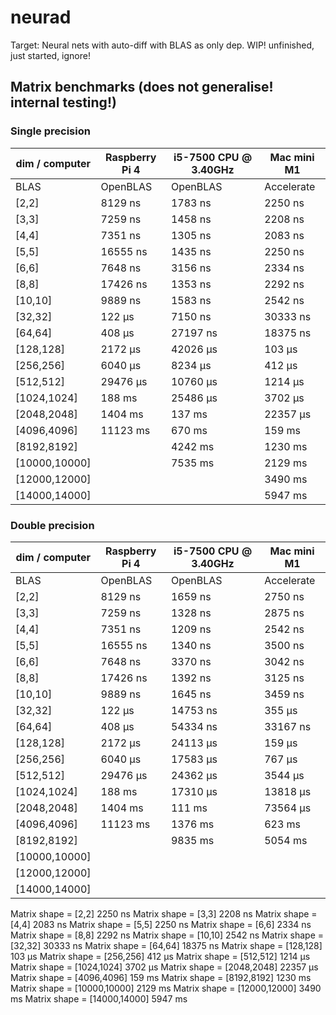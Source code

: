 # neurad
Target: Neural nets with auto-diff with BLAS as only dep.
WIP! unfinished, just started, ignore!

## Matrix benchmarks (does not generalise! internal testing!)

### Single precision

| dim / computer | Raspberry Pi 4 | i5-7500 CPU @ 3.40GHz | Mac mini M1 |
| -------------- | -------------- | --------------------- | ----------- |
|           BLAS |       OpenBLAS |              OpenBLAS |  Accelerate |
|         [2,2]  |    8129 ns     |     1783 ns           |   2250 ns   |
|         [3,3]  |    7259 ns     |     1458 ns           |   2208 ns   |
|         [4,4]  |    7351 ns     |     1305 ns           |   2083 ns   |
|         [5,5]  |   16555 ns     |     1435 ns           |   2250 ns   |
|         [6,6]  |    7648 ns     |     3156 ns           |   2334 ns   |
|         [8,8]  |   17426 ns     |     1353 ns           |   2292 ns   |
|       [10,10]  |    9889 ns     |     1583 ns           |   2542 ns   |
|       [32,32]  |     122 µs     |     7150 ns           |  30333 ns   |
|       [64,64]  |     408 µs     |    27197 ns           |  18375 ns   |
|     [128,128]  |    2172 µs     |    42026 µs           |    103 µs   | <- (!)
|     [256,256]  |    6040 µs     |     8234 µs           |    412 µs   |
|     [512,512]  |   29476 µs     |    10760 µs           |   1214 µs   |
|   [1024,1024]  |     188 ms     |    25486 µs           |   3702 µs   |
|   [2048,2048]  |    1404 ms     |      137 ms           |  22357 µs   |
|   [4096,4096]  |   11123 ms     |      670 ms           |    159 ms   |
|   [8192,8192]  |                |     4242 ms           |   1230 ms   |
| [10000,10000]  |                |     7535 ms           |   2129 ms   |
| [12000,12000]  |                |                       |   3490 ms   |
| [14000,14000]  |                |                       |   5947 ms   |


### Double precision

| dim / computer | Raspberry Pi 4 | i5-7500 CPU @ 3.40GHz | Mac mini M1 |
| -------------- | -------------- | --------------------- | ----------- |
|           BLAS |       OpenBLAS |              OpenBLAS |  Accelerate |
|         [2,2]  |    8129 ns     |     1659 ns           |   2750 ns   |
|         [3,3]  |    7259 ns     |     1328 ns           |   2875 ns   |
|         [4,4]  |    7351 ns     |     1209 ns           |   2542 ns   |
|         [5,5]  |   16555 ns     |     1340 ns           |   3500 ns   |
|         [6,6]  |    7648 ns     |     3370 ns           |   3042 ns   |
|         [8,8]  |   17426 ns     |     1392 ns           |   3125 ns   |
|       [10,10]  |    9889 ns     |     1645 ns           |   3459 ns   |
|       [32,32]  |     122 µs     |    14753 ns           |    355 µs   |
|       [64,64]  |     408 µs     |    54334 ns           |  33167 ns   |
|     [128,128]  |    2172 µs     |    24113 µs           |    159 µs   | <- (!)
|     [256,256]  |    6040 µs     |    17583 µs           |    767 µs   |
|     [512,512]  |   29476 µs     |    24362 µs           |   3544 µs   |
|   [1024,1024]  |     188 ms     |    17310 µs           |  13818 µs   |
|   [2048,2048]  |    1404 ms     |      111 ms           |  73564 µs   |
|   [4096,4096]  |   11123 ms     |     1376 ms           |    623 ms   |
|   [8192,8192]  |                |     9835 ms           |   5054 ms   |
| [10000,10000]  |                |                       |             |
| [12000,12000]  |                |                       |             |
| [14000,14000]  |                |                       |             |

Matrix shape =           [2,2]          2250 ns
Matrix shape =           [3,3]          2208 ns
Matrix shape =           [4,4]          2083 ns
Matrix shape =           [5,5]          2250 ns
Matrix shape =           [6,6]          2334 ns
Matrix shape =           [8,8]          2292 ns
Matrix shape =         [10,10]          2542 ns
Matrix shape =         [32,32]         30333 ns
Matrix shape =         [64,64]         18375 ns
Matrix shape =       [128,128]           103 µs
Matrix shape =       [256,256]           412 µs
Matrix shape =       [512,512]          1214 µs
Matrix shape =     [1024,1024]          3702 µs
Matrix shape =     [2048,2048]         22357 µs
Matrix shape =     [4096,4096]           159 ms
Matrix shape =     [8192,8192]          1230 ms
Matrix shape =   [10000,10000]          2129 ms
Matrix shape =   [12000,12000]          3490 ms
Matrix shape =   [14000,14000]          5947 ms
